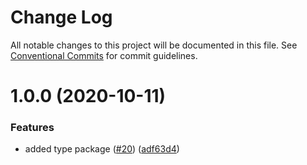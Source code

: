 # Change Log

All notable changes to this project will be documented in this file.
See [Conventional Commits](https://conventionalcommits.org) for commit guidelines.

# 1.0.0 (2020-10-11)

### Features

-   added type package ([#20](https://github.com/sapphire-project/utilities/issues/20)) ([adf63d4](https://github.com/sapphire-project/utilities/commit/adf63d494cac6191f57c05944a8b577e91ee22d1))
